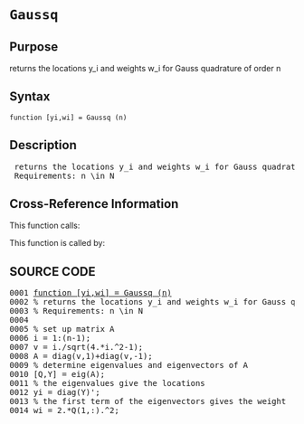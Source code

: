 
<!-- <a name="_top"></a>
<div><a href="../../../../../../index.md">Home</a> &gt;  <a href="#">..</a> &gt; <a href="#">..</a> &gt; <a href="#">FEDEASLab</a> &gt; <a href="#">src</a> &gt; <a href="../index.md">Utilities</a> &gt; <a href="index.md">Quadrature</a> &gt; Gaussq.m</div> -->

<!--<table width="100%"><tr><td align="left"><a href="../../../../../../index.md"><img alt="<" border="0" src="../../../../../../left.png">&nbsp;Master index</a></td>
<td align="right"><a href="index.md">Index for ..\..\FEDEASLab\src\Utilities\Quadrature&nbsp;<img alt=">" border="0" src="../../../../../../right.png"></a></td></tr></table>-->
# `Gaussq`
<!-- <h1>Gaussq
</h1> -->

## <a name="_name"></a>Purpose

<!-- <h2 id="purpose"><a name="_name"></a>Purpose</h2> -->

returns the locations y_i and weights w_i for Gauss quadrature of order n

<!-- <div class="box"><strong>returns the locations y_i and weights w_i for Gauss quadrature of order n</strong></div> -->

## <a name="_synopsis"></a>Syntax

`function [yi,wi] = Gaussq (n)` 
## <a name="_description"></a>Description

<pre class="comment"> returns the locations y_i and weights w_i for Gauss quadrature of order n
 Requirements: n \in N</pre>
<!-- <div class="fragment"><pre class="comment"> returns the locations y_i and weights w_i for Gauss quadrature of order n
 Requirements: n \in N</pre></div> -->

<!-- crossreference -->
## <a name="_cross"></a>Cross-Reference Information

This function calls:
<ul style="list-style-image:url(../../../../../../matlabicon.gif)">
</ul>
This function is called by:
<ul style="list-style-image:url(../../../../../../matlabicon.gif)">
</ul>
<!-- crossreference -->



<h2><a name="_source"></a>SOURCE CODE</h2>
<div class="fragment"><pre>0001 <a name="_sub0" href="#_subfunctions" class="code">function [yi,wi] = Gaussq (n)</a>
0002 <span class="comment">% returns the locations y_i and weights w_i for Gauss quadrature of order n</span>
0003 <span class="comment">% Requirements: n \in N</span>
0004 
0005 <span class="comment">% set up matrix A</span>
0006 i = 1:(n-1);
0007 v = i./sqrt(4.*i.^2-1);
0008 A = diag(v,1)+diag(v,-1);
0009 <span class="comment">% determine eigenvalues and eigenvectors of A</span>
0010 [Q,Y] = eig(A);
0011 <span class="comment">% the eigenvalues give the locations</span>
0012 yi = diag(Y)';
0013 <span class="comment">% the first term of the eigenvectors gives the weight</span>
0014 wi = 2.*Q(1,:).^2;</pre></div>
<!-- <hr><address>Generated on Wed 15-Jul-2020 00:16:13 by <strong><a href="http://www.artefact.tk/software/matlab/m2html/" title="Matlab Documentation in HTML">m2html</a></strong> &copy; 2005</address> -->